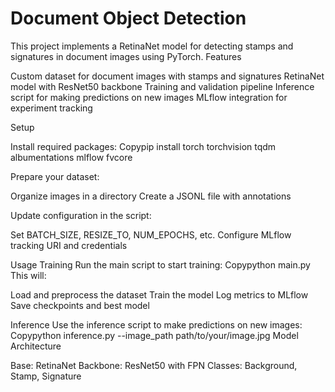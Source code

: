 # Document Object Detection
This project implements a RetinaNet model for detecting stamps and signatures in document images using PyTorch.
Features

Custom dataset for document images with stamps and signatures
RetinaNet model with ResNet50 backbone
Training and validation pipeline
Inference script for making predictions on new images
MLflow integration for experiment tracking

Setup

Install required packages:
Copypip install torch torchvision tqdm albumentations mlflow fvcore

Prepare your dataset:

Organize images in a directory
Create a JSONL file with annotations


Update configuration in the script:

Set BATCH_SIZE, RESIZE_TO, NUM_EPOCHS, etc.
Configure MLflow tracking URI and credentials



Usage
Training
Run the main script to start training:
Copypython main.py
This will:

Load and preprocess the dataset
Train the model
Log metrics to MLflow
Save checkpoints and best model

Inference
Use the inference script to make predictions on new images:
Copypython inference.py --image_path path/to/your/image.jpg
Model Architecture

Base: RetinaNet
Backbone: ResNet50 with FPN
Classes: Background, Stamp, Signature
